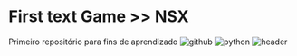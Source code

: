 # First text Game >> NSX
 Primeiro repositório para fins de aprendizado
![github](https://img.shields.io/badge/GitHub-000000?style=for-the-badge&logo=GitHub&logoColor=white)
![python](https://img.shields.io/badge/<Python>-3776AB?style=for-the-badge&logo=Python&logoColor=green)
![header](https://capsule-render.vercel.app/api?type=transparent&color=auto&height=300&section=header&text=GAME%20NSX&fontSize=90&desc=My%20First%20Project%20capsule%20render)
